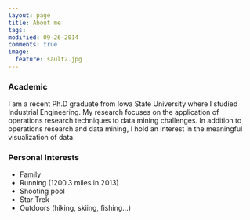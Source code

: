 ```yaml
---
layout: page
title: About me
tags: 
modified: 09-26-2014
comments: true
image:
  feature: sault2.jpg
---
```


### Academic  
I am a recent Ph.D graduate from Iowa State University where I studied Industrial Engineering.  My research focuses on the application of operations research techniques to data mining challenges.  In addition to operations research and data mining, I hold an interest in the meaningful visualization of data.

### Personal Interests  
- Family
- Running (1200.3 miles in 2013)
- Shooting pool
- Star Trek
- Outdoors (hiking, skiing, fishing...)

